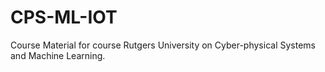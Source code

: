 # CPS-ML-IOT
Course Material for course Rutgers University on Cyber-physical Systems and Machine Learning.  